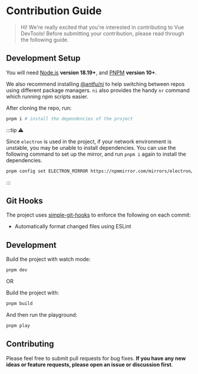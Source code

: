 # Contribution Guide

> Hi! We're really excited that you're interested in contributing to Vue DevTools! Before submitting your contribution, please read through the following guide.

## Development Setup

You will need [Node.js](https://nodejs.org) **version 18.19+**, and [PNPM](https://pnpm.io) **version 10+**.

We also recommend installing [@antfu/ni](https://github.com/antfu/ni) to help switching between repos using different package managers. `ni` also provides the handy `nr` command which running npm scripts easier.

After cloning the repo, run:

```bash
pnpm i # install the dependencies of the project
```

:::tip ⚠️

Since `electron` is used in the project, if your network environment is unstable, you may be unable to install dependencies.
You can use the following command to set up the mirror, and run `pnpm i` again to install the dependencies.

```bash
pnpm config set ELECTRON_MIRROR https://npmmirror.com/mirrors/electron/
```

:::

## Git Hooks

The project uses [simple-git-hooks](https://github.com/toplenboren/simple-git-hooks) to enforce the following on each commit:

- Automatically format changed files using ESLint

## Development

Build the project with watch mode:

```sh
pnpm dev
```

OR

Build the project with:

```sh
pnpm build
```

And then run the playground:

```sh
pnpm play
```

## Contributing

Please feel free to submit pull requests for bug fixes. **If you have any new ideas or feature requests, please open an issue or discussion first**.
